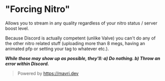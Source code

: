 # "Forcing Nitro"
Allows you to stream in any quality regardless of your nitro status / server boost level.

Because Discord is actually competent (unlike Valve) you can't do any of the other nitro related stuff (uploading more than 8 megs, having an animated pfp or setting your tag to whatever etc.). 

_**While those may show up as possible, they'll:
a) Do nothing.
b) Throw an error within Discord.**_

> Powered by https://mavri.dev
